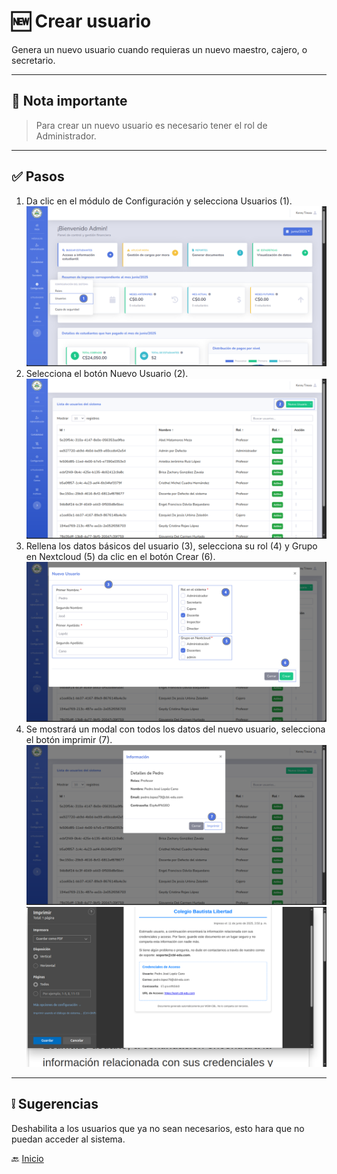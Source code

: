 # 🆕 Crear usuario

Genera un nuevo usuario cuando requieras un nuevo maestro, cajero, o secretario.

---

## 📝 Nota importante

> Para crear un nuevo usuario es necesario tener el rol de Administrador.
---

## ✅ Pasos

1. Da clic en el módulo de Configuración y selecciona Usuarios (1).
   ![](../../assets/Crear%20Usuario/1.png)
2. Selecciona el botón Nuevo Usuario (2).
   ![](../../assets/Crear%20Usuario/2.png)
3. Rellena los datos básicos del usuario (3), selecciona su rol (4) y Grupo en Nextcloud (5) da clic en el botón Crear (6).
   ![](../../assets/Crear%20Usuario/3.png)
4. Se mostrará un modal con todos los datos del nuevo usuario, selecciona el botón imprimir (7).
   ![](../../assets/Crear%20Usuario/4.png)
   ![](../../assets/Crear%20Usuario/5.png)
---

## ❕ Sugerencias

Deshabilita a los usuarios que ya no sean necesarios, esto hara que no puedan acceder al sistema.

🔙 [Inicio](../../Index.md)


